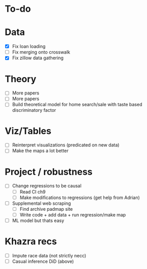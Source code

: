 # To-do

# Data
- [x] Fix loan loading
- [ ] Fix merging onto crosswalk
- [x] Fix zillow data gathering

# Theory
- [ ] More papers
- [ ] More papers
- [ ] Build theoretical model for home search/sale with taste based discriminatory factor

# Viz/Tables
- [ ] Reinterpret visualizations (predicated on new data)
- [ ] Make the maps a lot better

# Project / robustness
- [ ] Change regressions to be causal
  - [ ] Read CI ch9
  - [ ] Make modifications to regressions (get help from Adrian)
- [ ] Supplemental web scraping
  - [ ] Find archive padmap site
  - [ ] Write code + add data + run regression/make map
- [ ] ML model but thats easy

# Khazra recs 

- [ ] Impute race data (not strictly necc)
- [ ] Casual inference DiD (above)
